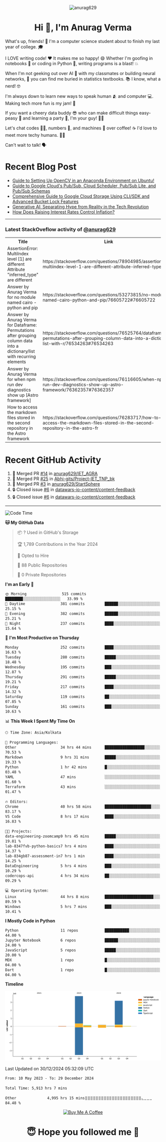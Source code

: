 

<p align="center"> <img src="https://komarev.com/ghpvc/?username=anurag629&label=Profile%20views&color=0e75b6&style=flat" alt="anurag629" /> </p>

<h1 align="center">Hi 👋, I'm Anurag Verma</h1>

What's up, friends! 👋 I'm a computer science student about to finish my last year of college. 🎓

I LOVE writing code! ❤️ It makes me so happy! 😄 Whether I'm goofing in notebooks 📓 or coding in Python 🐍, writing programs is a blast! 💥

When I'm not geeking out over AI 🤖 with my classmates or building neural networks, 🧠 you can find me buried in statistics textbooks. 📚 I know, what a nerd! 🤓

I'm always down to learn new ways to speak human 🫂 and computer 💻. Making tech more fun is my jam! 🍇

If you want a cheery data buddy 😎 who can make difficult things easy-peasy 🥝 and learning a party 🎉, I'm your guy! 🙋‍♂️

Let's chat codes 👨‍💻, numbers 🧮, and machines 🤖 over coffee! ☕ I'd love to meet more techy humans. 💁‍♂️

Can't wait to talk! 🗣️

# Recent Blog Post

<!-- BLOG-POST-LIST:START -->
- [Guide to Setting Up OpenCV in an Anaconda Environment on Ubuntu!](https://codercops.tech/blog/computer-vision-bootcamp/Guide-to-Setting-Up-OpenCV-in-an-Anaconda-Environment-on-Ubuntu!)
- [Guide to Google Cloud&#39;s Pub/Sub, Cloud Scheduler, Pub/Sub Lite, and Pub/Sub Schemas](https://codercops.tech/blog/google-cloud/Google-Clouds-Pub-Sub-Cloud-Scheduler-Pub-Sub-Lite-and-Pub-Sub-Schemas)
- [Comprehensive Guide to Google Cloud Storage Using CLI/SDK and Advanced Bucket Lock Features](https://codercops.tech/blog/google-cloud/Google-Cloud-Storage-Using-CLI-SDK-and-Advanced-Bucket-Lock-Features)
- [Generative AI: Separating Hype from Reality in the Tech Revolution](https://codercops.tech/blog/tech-latest-updates/generative-ai-seperating-hype-from-reality-in-the-tech-revolution)
- [How Does Raising Interest Rates Control Inflation?](https://codercops.tech/blog/startup-unicorn/how-does-raising-interest-rates-control-inflation)
<!-- BLOG-POST-LIST:END -->

---

### Latest StackOveflow activity of [@anurag629](https://github.com/anurag629)
<table>
  <tr><th>Title</th><th>Link</th></tr>
  <!-- STACKOVERFLOW:START --><tr><td>AssertionError: MultiIndex level [1] are different Attribute &quot;inferred_type&quot; are different</td><td>https://stackoverflow.com/questions/78904985/assertionerror-multiindex-level-1-are-different-attribute-inferred-type-are</td></tr><tr><td>Answer by Anurag Verma for no module named cairo - python and pip</td><td>https://stackoverflow.com/questions/53273815/no-module-named-cairo-python-and-pip/76605722#76605722</td></tr><tr><td>Answer by Anurag Verma for Dataframe: Permutations after grouping column data into a dictionary/list with recurring elements</td><td>https://stackoverflow.com/questions/76525764/dataframe-permutations-after-grouping-column-data-into-a-dictionary-list-with-r/76534263#76534263</td></tr><tr><td>Answer by Anurag Verma for when npm run dev diagnostics show up [Astro framework]</td><td>https://stackoverflow.com/questions/76116605/when-npm-run-dev-diagnostics-show-up-astro-framework/76362357#76362357</td></tr><tr><td>How to access the markdown files stored in the second repository in the Astro framework</td><td>https://stackoverflow.com/questions/76283717/how-to-access-the-markdown-files-stored-in-the-second-repository-in-the-astro-fr</td></tr><!-- STACKOVERFLOW:END -->
</table>

# Recent GitHub Activity
<!--START_SECTION:activity-->
1. 🎉 Merged PR [#14](https://github.com/anurag629/IET_AGRA/pull/14) in [anurag629/IET_AGRA](https://github.com/anurag629/IET_AGRA)
2. 🎉 Merged PR [#25](https://github.com/Abhi-gits/Project-IET_TNP_bk/pull/25) in [Abhi-gits/Project-IET_TNP_bk](https://github.com/Abhi-gits/Project-IET_TNP_bk)
3. 🎉 Merged PR [#3](https://github.com/anurag629/StartSphere/pull/3) in [anurag629/StartSphere](https://github.com/anurag629/StartSphere)
4. 🔒 Closed issue [#6](https://github.com/datawars-io-content/content-feedback/issues/6) in [datawars-io-content/content-feedback](https://github.com/datawars-io-content/content-feedback)
5. 🔒 Closed issue [#6](https://github.com/datawars-io-content/content-feedback/issues/6) in [datawars-io-content/content-feedback](https://github.com/datawars-io-content/content-feedback)
<!--END_SECTION:activity-->

---

<!--START_SECTION:waka-->
![Code Time](http://img.shields.io/badge/Code%20Time-5%2C899%20hrs%2044%20mins-blue)

**🐱 My GitHub Data** 

> 📦 ? Used in GitHub's Storage 
 > 
> 🏆 1,789 Contributions in the Year 2024
 > 
> 💼 Opted to Hire
 > 
> 📜 88 Public Repositories 
 > 
> 🔑 0 Private Repositories 
 > 
**I'm an Early 🐤** 

```text
🌞 Morning                515 commits         ████████░░░░░░░░░░░░░░░░░   33.99 % 
🌆 Daytime                381 commits         ██████░░░░░░░░░░░░░░░░░░░   25.15 % 
🌃 Evening                382 commits         ██████░░░░░░░░░░░░░░░░░░░   25.21 % 
🌙 Night                  237 commits         ████░░░░░░░░░░░░░░░░░░░░░   15.64 % 
```
📅 **I'm Most Productive on Thursday** 

```text
Monday                   252 commits         ████░░░░░░░░░░░░░░░░░░░░░   16.63 % 
Tuesday                  280 commits         █████░░░░░░░░░░░░░░░░░░░░   18.48 % 
Wednesday                195 commits         ███░░░░░░░░░░░░░░░░░░░░░░   12.87 % 
Thursday                 291 commits         █████░░░░░░░░░░░░░░░░░░░░   19.21 % 
Friday                   217 commits         ████░░░░░░░░░░░░░░░░░░░░░   14.32 % 
Saturday                 119 commits         ██░░░░░░░░░░░░░░░░░░░░░░░   07.85 % 
Sunday                   161 commits         ███░░░░░░░░░░░░░░░░░░░░░░   10.63 % 
```


📊 **This Week I Spent My Time On** 

```text
🕑︎ Time Zone: Asia/Kolkata

💬 Programming Languages: 
Other                    34 hrs 44 mins      ██████████████████░░░░░░░   70.53 % 
Markdown                 9 hrs 31 mins       █████░░░░░░░░░░░░░░░░░░░░   19.33 % 
Python                   1 hr 42 mins        █░░░░░░░░░░░░░░░░░░░░░░░░   03.48 % 
YAML                     47 mins             ░░░░░░░░░░░░░░░░░░░░░░░░░   01.60 % 
Terraform                43 mins             ░░░░░░░░░░░░░░░░░░░░░░░░░   01.47 % 

🔥 Editors: 
Chrome                   40 hrs 58 mins      █████████████████████░░░░   83.17 % 
VS Code                  8 hrs 17 mins       ████░░░░░░░░░░░░░░░░░░░░░   16.83 % 

🐱‍💻 Projects: 
data-engineering-zoomcamp9 hrs 45 mins       █████░░░░░░░░░░░░░░░░░░░░   19.81 % 
lab-8347fvb-python-basics7 hrs 4 mins        ████░░░░░░░░░░░░░░░░░░░░░   14.37 % 
lab-834gb87-assessment-in7 hrs 1 min         ████░░░░░░░░░░░░░░░░░░░░░   14.25 % 
DataEngineering          5 hrs 4 mins        ███░░░░░░░░░░░░░░░░░░░░░░   10.29 % 
codercops-api            4 hrs 34 mins       ██░░░░░░░░░░░░░░░░░░░░░░░   09.29 % 

💻 Operating System: 
Linux                    44 hrs 8 mins       ██████████████████████░░░   89.59 % 
Windows                  5 hrs 7 mins        ███░░░░░░░░░░░░░░░░░░░░░░   10.41 % 
```

**I Mostly Code in Python** 

```text
Python                   11 repos            ███████████░░░░░░░░░░░░░░   44.00 % 
Jupyter Notebook         6 repos             ██████░░░░░░░░░░░░░░░░░░░   24.00 % 
JavaScript               5 repos             █████░░░░░░░░░░░░░░░░░░░░   20.00 % 
MDX                      1 repo              █░░░░░░░░░░░░░░░░░░░░░░░░   04.00 % 
Dart                     1 repo              █░░░░░░░░░░░░░░░░░░░░░░░░   04.00 % 
```



**Timeline**

![Lines of Code chart](https://raw.githubusercontent.com/anurag629/anurag629/main/assets/bar_graph.png)


 Last Updated on 30/12/2024 05:32:09 UTC
<!--END_SECTION:waka-->

<!--START_SECTION:waka-simple-->

```text
From: 10 May 2023 - To: 29 December 2024

Total Time: 5,913 hrs 7 mins

Other              4,995 hrs 15 mins⣿⣿⣿⣿⣿⣿⣿⣿⣿⣿⣿⣿⣿⣿⣿⣿⣿⣿⣿⣿⣿⣄⣀⣀⣀   84.48 %
```

<!--END_SECTION:waka-simple-->

<p align="center"> 
<a href="https://www.buymeacoffee.com/anurag629" target="_blank"><img src="https://cdn.buymeacoffee.com/buttons/default-orange.png" alt="Buy Me A Coffee" height="60" width="250"></a>
</p>


<h1 align="center"> 😇 Hope you followed me 🥰  </h1>
